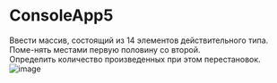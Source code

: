 # ConsoleApp5
Ввести массив, состоящий из 14 элементов действительного типа. Поме-нять  местами  первую  половину  со  второй.  
Определить  количество  произведенных при этом перестановок.
![image](https://user-images.githubusercontent.com/90207058/160828338-e223c384-ee6f-4ddb-91d2-aa524b422e37.png)
